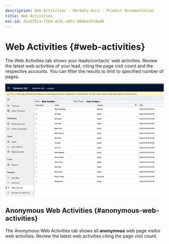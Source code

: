 ```yaml
---
description: Web Activities - Marketo Docs - Product Documentation
title: Web Activities
exl-id: dca3f5ca-72b4-4c9c-a0fc-d9dee37c8ad6
---
```

# Web Activities {#web-activities}

The Web Activities tab shows your leads/contacts’ web activities.
Review the latest web activities of your lead, citing the page visit count and the respective accounts. You can filter the results to limit to specified number of pages.

![](assets/web-activities-1.png)

## Anonymous Web Activities {#anonymous-web-activities}

The Anonymous Web Activities tab shows all **anonymous** web page visitor web activities. Review the latest web activities citing the page visit count.
